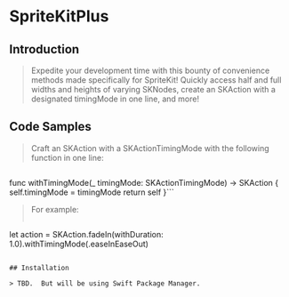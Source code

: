 # SpriteKitPlus

## Introduction

> Expedite your development time with this bounty of convenience methods made specifically for SpriteKit!  Quickly access half and full widths and heights of varying SKNodes, create an SKAction with a designated timingMode in one line, and more!

## Code Samples

> Craft an SKAction with a SKActionTimingMode with the following function in one line:

>```
func withTimingMode(_ timingMode: SKActionTimingMode) -> SKAction {
    self.timingMode = timingMode
    return self
}```

> For example:
> ```
let action = SKAction.fadeIn(withDuration: 1.0).withTimingMode(.easeInEaseOut)
```

## Installation

> TBD.  But will be using Swift Package Manager.
